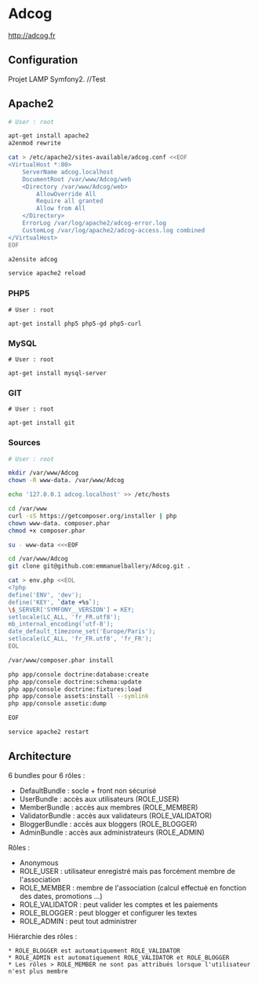 # Adcog

http://adcog.fr

## Configuration

Projet LAMP Symfony2. //Test

## Apache2

```bash
# User : root

apt-get install apache2
a2enmod rewrite

cat > /etc/apache2/sites-available/adcog.conf <<EOF
<VirtualHost *:80>
    ServerName adcog.localhost
    DocumentRoot /var/www/Adcog/web
    <Directory /var/www/Adcog/web>
        AllowOverride All
        Require all granted
        Allow from All
    </Directory>
    ErrorLog /var/log/apache2/adcog-error.log
    CustomLog /var/log/apache2/adcog-access.log combined
</VirtualHost>
EOF

a2ensite adcog

service apache2 reload
```

### PHP5

```
# User : root

apt-get install php5 php5-gd php5-curl
```

### MySQL

```
# User : root

apt-get install mysql-server
```

### GIT

```
# User : root

apt-get install git
```

### Sources

```bash
# User : root

mkdir /var/www/Adcog
chown -R www-data. /var/www/Adcog

echo '127.0.0.1 adcog.localhost' >> /etc/hosts

cd /var/www
curl -sS https://getcomposer.org/installer | php
chown www-data. composer.phar
chmod +x composer.phar

su - www-data <<<EOF

cd /var/www/Adcog
git clone git@github.com:emmanuelballery/Adcog.git .

cat > env.php <<EOL
<?php
define('ENV', 'dev');
define('KEY', `date +%s`);
\$_SERVER['SYMFONY__VERSION'] = KEY;
setlocale(LC_ALL, 'fr_FR.utf8');
mb_internal_encoding('utf-8');
date_default_timezone_set('Europe/Paris');
setlocale(LC_ALL, 'fr_FR.utf8', 'fr_FR');
EOL

/var/www/composer.phar install

php app/console doctrine:database:create
php app/console doctrine:schema:update
php app/console doctrine:fixtures:load
php app/console assets:install --symlink
php app/console assetic:dump

EOF

service apache2 restart

```

## Architecture

6 bundles pour 6 rôles :

  * DefaultBundle : socle + front non sécurisé
  * UserBundle : accès aux utilisateurs (ROLE_USER)
  * MemberBundle : accès aux membres (ROLE_MEMBER)
  * ValidatorBundle : accès aux validateurs (ROLE_VALIDATOR)
  * BloggerBundle : accès aux bloggers (ROLE_BLOGGER)
  * AdminBundle : accès aux administrateurs (ROLE_ADMIN)

Rôles :

  * Anonymous
  * ROLE_USER : utilisateur enregistré mais pas forcément membre de l'association
  * ROLE_MEMBER : membre de l'association (calcul effectué en fonction des dates, promotions ...)
  * ROLE_VALIDATOR : peut valider les comptes et les paiements
  * ROLE_BLOGGER : peut blogger et configurer les textes
  * ROLE_ADMIN : peut tout administrer

Hiérarchie des rôles :

    * ROLE_BLOGGER est automatiquement ROLE_VALIDATOR
    * ROLE_ADMIN est automatiquement ROLE_VALIDATOR et ROLE_BLOGGER
    * Les rôles > ROLE_MEMBER ne sont pas attribués lorsque l'utilisateur n'est plus membre